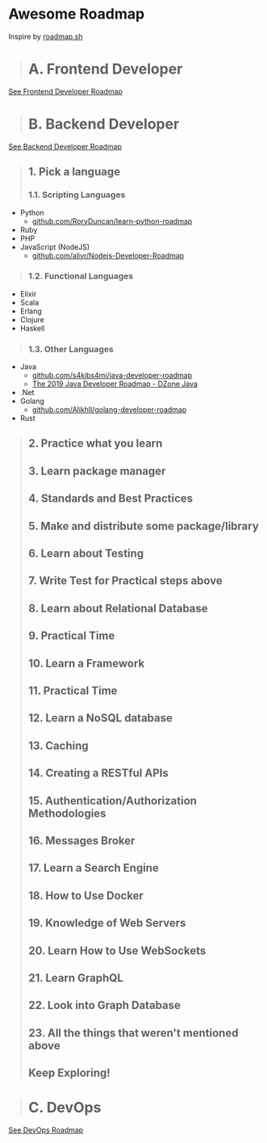 # Awesome Roadmap
Inspire by [roadmap.sh](https://roadmap.sh)

> # A. Frontend Developer
[See Frontend Developer Roadmap](https://roadmap.sh/frontend)

> # B. Backend Developer
[See Backend Developer Roadmap](https://roadmap.sh/backend)
> ## 1. Pick a language
> ### 1.1. Scripting Languages
* Python 
  * [github.com/RoryDuncan/learn-python-roadmap](https://github.com/RoryDuncan/learn-python-roadmap)
* Ruby
* PHP
* JavaScript (NodeJS)
  * [github.com/aliyr/Nodejs-Developer-Roadmap](https://github.com/aliyr/Nodejs-Developer-Roadmap)
> ### 1.2. Functional Languages
* Elixir
* Scala
* Erlang
* Clojure
* Haskell
> ### 1.3. Other Languages
* Java
  * [github.com/s4kibs4mi/java-developer-roadmap](https://github.com/s4kibs4mi/java-developer-roadmap)
  * [The 2019 Java Developer Roadmap - DZone Java](https://dzone.com/articles/the-2019-java-developer-roadmap)
* .Net
* Golang
  * [github.com/Alikhll/golang-developer-roadmap](https://github.com/Alikhll/golang-developer-roadmap)
* Rust
> ## 2. Practice what you learn
> ## 3. Learn package manager
> ## 4. Standards and Best Practices
> ## 5. Make and distribute some package/library
> ## 6. Learn about Testing
> ## 7. Write Test for Practical steps above
> ## 8. Learn about Relational Database
> ## 9. Practical Time
> ## 10. Learn a Framework
> ## 11. Practical Time
> ## 12. Learn a NoSQL database
> ## 13. Caching
> ## 14. Creating a RESTful APIs
> ## 15. Authentication/Authorization Methodologies
> ## 16. Messages Broker
> ## 17. Learn a Search Engine
> ## 18. How to Use Docker
> ## 19. Knowledge of Web Servers
> ## 20. Learn How to Use WebSockets
> ## 21. Learn GraphQL
> ## 22. Look into Graph Database
> ## 23. All the things that weren't mentioned above
> ## Keep Exploring!


> # C. DevOps
[See DevOps Roadmap](https://roadmap.sh/devops)
